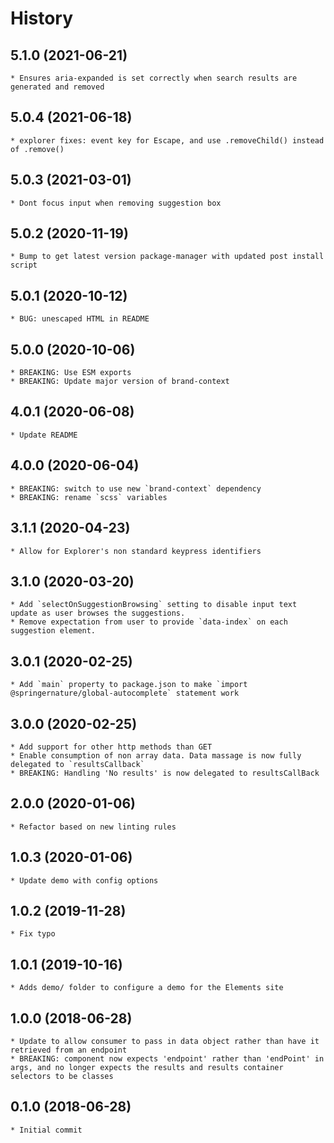 # History

## 5.1.0 (2021-06-21)
    * Ensures aria-expanded is set correctly when search results are generated and removed

## 5.0.4 (2021-06-18)
    * explorer fixes: event key for Escape, and use .removeChild() instead of .remove()

## 5.0.3 (2021-03-01)
    * Dont focus input when removing suggestion box

## 5.0.2 (2020-11-19)
    * Bump to get latest version package-manager with updated post install script

## 5.0.1 (2020-10-12)
    * BUG: unescaped HTML in README

## 5.0.0 (2020-10-06)
    * BREAKING: Use ESM exports
	* BREAKING: Update major version of brand-context

## 4.0.1 (2020-06-08)
    * Update README

## 4.0.0 (2020-06-04)
    * BREAKING: switch to use new `brand-context` dependency
	* BREAKING: rename `scss` variables

## 3.1.1 (2020-04-23)
    * Allow for Explorer's non standard keypress identifiers

## 3.1.0 (2020-03-20)
    * Add `selectOnSuggestionBrowsing` setting to disable input text update as user browses the suggestions.
    * Remove expectation from user to provide `data-index` on each suggestion element.

## 3.0.1 (2020-02-25)
    * Add `main` property to package.json to make `import @springernature/global-autocomplete` statement work

## 3.0.0 (2020-02-25)
    * Add support for other http methods than GET
    * Enable consumption of non array data. Data massage is now fully delegated to `resultsCallback`
    * BREAKING: Handling 'No results' is now delegated to resultsCallBack

## 2.0.0 (2020-01-06)
    * Refactor based on new linting rules

## 1.0.3 (2020-01-06)
    * Update demo with config options

## 1.0.2 (2019-11-28)
    * Fix typo

## 1.0.1 (2019-10-16)
    * Adds demo/ folder to configure a demo for the Elements site

## 1.0.0 (2018-06-28)
    * Update to allow consumer to pass in data object rather than have it retrieved from an endpoint
    * BREAKING: component now expects 'endpoint' rather than 'endPoint' in args, and no longer expects the results and results container selectors to be classes

## 0.1.0 (2018-06-28)
    * Initial commit
